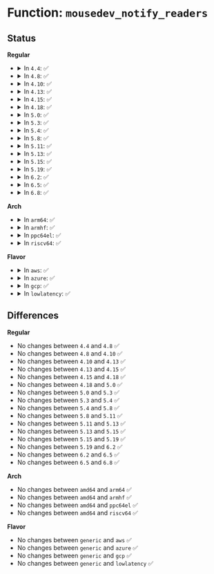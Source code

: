 # Function: <code>mousedev_notify_readers</code>

## Status
<b>Regular</b>
<ul>
<li>
<details>
<summary>In <code>4.4</code>: ✅</summary>

```c
void mousedev_notify_readers(struct mousedev *mousedev, struct mousedev_hw_data *packet);
```

**Collision:** Unique Static

**Inline:** No

**Transformation:** False

**Instances:**

```
In drivers/input/mousedev.c (ffffffff8166bcc0)
Location: drivers/input/mousedev.c:263
Inline: False
Direct callers:
  - drivers/input/mousedev.c:mousedev_event
  - drivers/input/mousedev.c:mousedev_event
  - drivers/input/mousedev.c:mousedev_event
  - drivers/input/mousedev.c:mousedev_event
```
**Symbols:**

```
ffffffff8166bcc0-ffffffff8166beba: mousedev_notify_readers (STB_LOCAL)
```
</details>
</li>
<li>
<details>
<summary>In <code>4.8</code>: ✅</summary>

```c
void mousedev_notify_readers(struct mousedev *mousedev, struct mousedev_hw_data *packet);
```

**Collision:** Unique Static

**Inline:** No

**Transformation:** False

**Instances:**

```
In drivers/input/mousedev.c (ffffffff816cbd10)
Location: drivers/input/mousedev.c:263
Inline: False
Direct callers:
  - drivers/input/mousedev.c:mousedev_event
  - drivers/input/mousedev.c:mousedev_event
  - drivers/input/mousedev.c:mousedev_event
  - drivers/input/mousedev.c:mousedev_event
```
**Symbols:**

```
ffffffff816cbd10-ffffffff816cbf0a: mousedev_notify_readers (STB_LOCAL)
```
</details>
</li>
<li>
<details>
<summary>In <code>4.10</code>: ✅</summary>

```c
void mousedev_notify_readers(struct mousedev *mousedev, struct mousedev_hw_data *packet);
```

**Collision:** Unique Static

**Inline:** No

**Transformation:** False

**Instances:**

```
In drivers/input/mousedev.c (ffffffff816f9cc0)
Location: drivers/input/mousedev.c:263
Inline: False
Direct callers:
  - drivers/input/mousedev.c:mousedev_event
  - drivers/input/mousedev.c:mousedev_event
  - drivers/input/mousedev.c:mousedev_event
  - drivers/input/mousedev.c:mousedev_event
```
**Symbols:**

```
ffffffff816f9cc0-ffffffff816f9eba: mousedev_notify_readers (STB_LOCAL)
```
</details>
</li>
<li>
<details>
<summary>In <code>4.13</code>: ✅</summary>

```c
void mousedev_notify_readers(struct mousedev *mousedev, struct mousedev_hw_data *packet);
```

**Collision:** Unique Static

**Inline:** No

**Transformation:** False

**Instances:**

```
In drivers/input/mousedev.c (ffffffff8170f810)
Location: drivers/input/mousedev.c:263
Inline: False
Direct callers:
  - drivers/input/mousedev.c:mousedev_event
  - drivers/input/mousedev.c:mousedev_event
  - drivers/input/mousedev.c:mousedev_event
  - drivers/input/mousedev.c:mousedev_event
```
**Symbols:**

```
ffffffff8170f810-ffffffff8170fa13: mousedev_notify_readers (STB_LOCAL)
```
</details>
</li>
<li>
<details>
<summary>In <code>4.15</code>: ✅</summary>

```c
void mousedev_notify_readers(struct mousedev *mousedev, struct mousedev_hw_data *packet);
```

**Collision:** Unique Static

**Inline:** No

**Transformation:** False

**Instances:**

```
In drivers/input/mousedev.c (ffffffff81780a90)
Location: drivers/input/mousedev.c:264
Inline: False
Direct callers:
  - drivers/input/mousedev.c:mousedev_event
  - drivers/input/mousedev.c:mousedev_event
  - drivers/input/mousedev.c:mousedev_event
  - drivers/input/mousedev.c:mousedev_event
```
**Symbols:**

```
ffffffff81780a90-ffffffff81780c92: mousedev_notify_readers (STB_LOCAL)
```
</details>
</li>
<li>
<details>
<summary>In <code>4.18</code>: ✅</summary>

```c
void mousedev_notify_readers(struct mousedev *mousedev, struct mousedev_hw_data *packet);
```

**Collision:** Unique Static

**Inline:** No

**Transformation:** False

**Instances:**

```
In drivers/input/mousedev.c (ffffffff817c1f30)
Location: drivers/input/mousedev.c:264
Inline: False
Direct callers:
  - drivers/input/mousedev.c:mousedev_event
  - drivers/input/mousedev.c:mousedev_event
  - drivers/input/mousedev.c:mousedev_event
  - drivers/input/mousedev.c:mousedev_event
```
**Symbols:**

```
ffffffff817c1f30-ffffffff817c2132: mousedev_notify_readers (STB_LOCAL)
```
</details>
</li>
<li>
<details>
<summary>In <code>5.0</code>: ✅</summary>

```c
void mousedev_notify_readers(struct mousedev *mousedev, struct mousedev_hw_data *packet);
```

**Collision:** Unique Static

**Inline:** No

**Transformation:** False

**Instances:**

```
In drivers/input/mousedev.c (ffffffff817e9430)
Location: drivers/input/mousedev.c:264
Inline: False
Direct callers:
  - drivers/input/mousedev.c:mousedev_event
  - drivers/input/mousedev.c:mousedev_event
  - drivers/input/mousedev.c:mousedev_event
  - drivers/input/mousedev.c:mousedev_event
```
**Symbols:**

```
ffffffff817e9430-ffffffff817e9632: mousedev_notify_readers (STB_LOCAL)
```
</details>
</li>
<li>
<details>
<summary>In <code>5.3</code>: ✅</summary>

```c
void mousedev_notify_readers(struct mousedev *mousedev, struct mousedev_hw_data *packet);
```

**Collision:** Unique Static

**Inline:** No

**Transformation:** False

**Instances:**

```
In drivers/input/mousedev.c (ffffffff81829f20)
Location: drivers/input/mousedev.c:261
Inline: False
Direct callers:
  - drivers/input/mousedev.c:mousedev_event
  - drivers/input/mousedev.c:mousedev_event
  - drivers/input/mousedev.c:mousedev_event
  - drivers/input/mousedev.c:mousedev_event
```
**Symbols:**

```
ffffffff81829f20-ffffffff8182a126: mousedev_notify_readers (STB_LOCAL)
```
</details>
</li>
<li>
<details>
<summary>In <code>5.4</code>: ✅</summary>

```c
void mousedev_notify_readers(struct mousedev *mousedev, struct mousedev_hw_data *packet);
```

**Collision:** Unique Static

**Inline:** No

**Transformation:** False

**Instances:**

```
In drivers/input/mousedev.c (ffffffff8185b8b0)
Location: drivers/input/mousedev.c:261
Inline: False
Direct callers:
  - drivers/input/mousedev.c:mousedev_event
  - drivers/input/mousedev.c:mousedev_event
  - drivers/input/mousedev.c:mousedev_event
  - drivers/input/mousedev.c:mousedev_event
```
**Symbols:**

```
ffffffff8185b8b0-ffffffff8185bab6: mousedev_notify_readers (STB_LOCAL)
```
</details>
</li>
<li>
<details>
<summary>In <code>5.8</code>: ✅</summary>

```c
void mousedev_notify_readers(struct mousedev *mousedev, struct mousedev_hw_data *packet);
```

**Collision:** Unique Static

**Inline:** No

**Transformation:** False

**Instances:**

```
In drivers/input/mousedev.c (ffffffff8192e070)
Location: drivers/input/mousedev.c:261
Inline: False
Direct callers:
  - drivers/input/mousedev.c:mousedev_event
  - drivers/input/mousedev.c:mousedev_event
  - drivers/input/mousedev.c:mousedev_event
  - drivers/input/mousedev.c:mousedev_event
```
**Symbols:**

```
ffffffff8192e070-ffffffff8192e279: mousedev_notify_readers (STB_LOCAL)
```
</details>
</li>
<li>
<details>
<summary>In <code>5.11</code>: ✅</summary>

```c
void mousedev_notify_readers(struct mousedev *mousedev, struct mousedev_hw_data *packet);
```

**Collision:** Unique Static

**Inline:** No

**Transformation:** False

**Instances:**

```
In drivers/input/mousedev.c (ffffffff81935400)
Location: drivers/input/mousedev.c:261
Inline: False
Direct callers:
  - drivers/input/mousedev.c:mousedev_event
  - drivers/input/mousedev.c:mousedev_event
  - drivers/input/mousedev.c:mousedev_event
  - drivers/input/mousedev.c:mousedev_event
```
**Symbols:**

```
ffffffff81935400-ffffffff81935613: mousedev_notify_readers (STB_LOCAL)
```
</details>
</li>
<li>
<details>
<summary>In <code>5.13</code>: ✅</summary>

```c
void mousedev_notify_readers(struct mousedev *mousedev, struct mousedev_hw_data *packet);
```

**Collision:** Unique Static

**Inline:** No

**Transformation:** False

**Instances:**

```
In drivers/input/mousedev.c (ffffffff81918e70)
Location: drivers/input/mousedev.c:261
Inline: False
Direct callers:
  - drivers/input/mousedev.c:mousedev_event
  - drivers/input/mousedev.c:mousedev_event
  - drivers/input/mousedev.c:mousedev_event
  - drivers/input/mousedev.c:mousedev_event
```
**Symbols:**

```
ffffffff81918e70-ffffffff8191907f: mousedev_notify_readers (STB_LOCAL)
```
</details>
</li>
<li>
<details>
<summary>In <code>5.15</code>: ✅</summary>

```c
void mousedev_notify_readers(struct mousedev *mousedev, struct mousedev_hw_data *packet);
```

**Collision:** Unique Static

**Inline:** No

**Transformation:** False

**Instances:**

```
In drivers/input/mousedev.c (ffffffff819bb200)
Location: drivers/input/mousedev.c:261
Inline: False
Direct callers:
  - drivers/input/mousedev.c:mousedev_event
  - drivers/input/mousedev.c:mousedev_event
  - drivers/input/mousedev.c:mousedev_event
  - drivers/input/mousedev.c:mousedev_event
```
**Symbols:**

```
ffffffff819bb200-ffffffff819bb43a: mousedev_notify_readers (STB_LOCAL)
```
</details>
</li>
<li>
<details>
<summary>In <code>5.19</code>: ✅</summary>

```c
void mousedev_notify_readers(struct mousedev *mousedev, struct mousedev_hw_data *packet);
```

**Collision:** Unique Static

**Inline:** No

**Transformation:** False

**Instances:**

```
In drivers/input/mousedev.c (ffffffff81b1b210)
Location: drivers/input/mousedev.c:261
Inline: False
Direct callers:
  - drivers/input/mousedev.c:mousedev_event
  - drivers/input/mousedev.c:mousedev_event
  - drivers/input/mousedev.c:mousedev_event
  - drivers/input/mousedev.c:mousedev_event
```
**Symbols:**

```
ffffffff81b1b210-ffffffff81b1b46b: mousedev_notify_readers (STB_LOCAL)
```
</details>
</li>
<li>
<details>
<summary>In <code>6.2</code>: ✅</summary>

```c
void mousedev_notify_readers(struct mousedev *mousedev, struct mousedev_hw_data *packet);
```

**Collision:** Unique Static

**Inline:** No

**Transformation:** False

**Instances:**

```
In drivers/input/mousedev.c (ffffffff81cacfd0)
Location: drivers/input/mousedev.c:261
Inline: False
Direct callers:
  - drivers/input/mousedev.c:mousedev_event
  - drivers/input/mousedev.c:mousedev_event
  - drivers/input/mousedev.c:mousedev_event
  - drivers/input/mousedev.c:mousedev_event
```
**Symbols:**

```
ffffffff81cacfd0-ffffffff81cad210: mousedev_notify_readers (STB_LOCAL)
```
</details>
</li>
<li>
<details>
<summary>In <code>6.5</code>: ✅</summary>

```c
void mousedev_notify_readers(struct mousedev *mousedev, struct mousedev_hw_data *packet);
```

**Collision:** Unique Static

**Inline:** No

**Transformation:** False

**Instances:**

```
In drivers/input/mousedev.c (ffffffff81d145b0)
Location: drivers/input/mousedev.c:261
Inline: False
Direct callers:
  - drivers/input/mousedev.c:mousedev_event
  - drivers/input/mousedev.c:mousedev_event
  - drivers/input/mousedev.c:mousedev_event
  - drivers/input/mousedev.c:mousedev_event
```
**Symbols:**

```
ffffffff81d145b0-ffffffff81d147f0: mousedev_notify_readers (STB_LOCAL)
```
</details>
</li>
<li>
<details>
<summary>In <code>6.8</code>: ✅</summary>

```c
void mousedev_notify_readers(struct mousedev *mousedev, struct mousedev_hw_data *packet);
```

**Collision:** Unique Static

**Inline:** No

**Transformation:** False

**Instances:**

```
In drivers/input/mousedev.c (ffffffff81dca1d0)
Location: drivers/input/mousedev.c:261
Inline: False
Direct callers:
  - drivers/input/mousedev.c:mousedev_event
  - drivers/input/mousedev.c:mousedev_event
  - drivers/input/mousedev.c:mousedev_event
  - drivers/input/mousedev.c:mousedev_event
```
**Symbols:**

```
ffffffff81dca1d0-ffffffff81dca410: mousedev_notify_readers (STB_LOCAL)
```
</details>
</li>
</ul>
<b>Arch</b>
<ul>
<li>
<details>
<summary>In <code>arm64</code>: ✅</summary>

```c
void mousedev_notify_readers(struct mousedev *mousedev, struct mousedev_hw_data *packet);
```

**Collision:** Unique Static

**Inline:** No

**Transformation:** False

**Instances:**

```
In drivers/input/mousedev.c (ffff800010a9b830)
Location: drivers/input/mousedev.c:261
Inline: False
Direct callers:
  - drivers/input/mousedev.c:mousedev_event
  - drivers/input/mousedev.c:mousedev_event
  - drivers/input/mousedev.c:mousedev_event
  - drivers/input/mousedev.c:mousedev_event
```
**Symbols:**

```
ffff800010a9b830-ffff800010a9bac0: mousedev_notify_readers (STB_LOCAL)
```
</details>
</li>
<li>
<details>
<summary>In <code>armhf</code>: ✅</summary>

```c
void mousedev_notify_readers(struct mousedev *mousedev, struct mousedev_hw_data *packet);
```

**Collision:** Unique Static

**Inline:** No

**Transformation:** False

**Instances:**

```
In drivers/input/mousedev.c (c0b7da64)
Location: drivers/input/mousedev.c:261
Inline: False
Direct callers:
  - drivers/input/mousedev.c:mousedev_event
  - drivers/input/mousedev.c:mousedev_event
  - drivers/input/mousedev.c:mousedev_event
  - drivers/input/mousedev.c:mousedev_event
```
**Symbols:**

```
c0b7da64-c0b7dc80: mousedev_notify_readers (STB_LOCAL)
```
</details>
</li>
<li>
<details>
<summary>In <code>ppc64el</code>: ✅</summary>

```c
void mousedev_notify_readers(struct mousedev *mousedev, struct mousedev_hw_data *packet);
```

**Collision:** Unique Static

**Inline:** No

**Transformation:** False

**Instances:**

```
In drivers/input/mousedev.c (c000000000b7c3b0)
Location: drivers/input/mousedev.c:261
Inline: False
Direct callers:
  - drivers/input/mousedev.c:mousedev_event
  - drivers/input/mousedev.c:mousedev_event
  - drivers/input/mousedev.c:mousedev_event
  - drivers/input/mousedev.c:mousedev_event
```
**Symbols:**

```
c000000000b7c3b0-c000000000b7c680: mousedev_notify_readers (STB_LOCAL)
```
</details>
</li>
<li>
<details>
<summary>In <code>riscv64</code>: ✅</summary>

```c
void mousedev_notify_readers(struct mousedev *mousedev, struct mousedev_hw_data *packet);
```

**Collision:** Unique Static

**Inline:** No

**Transformation:** False

**Instances:**

```
In drivers/input/mousedev.c (ffffffe0006abe90)
Location: drivers/input/mousedev.c:261
Inline: False
Direct callers:
  - drivers/input/mousedev.c:mousedev_event
  - drivers/input/mousedev.c:mousedev_event
  - drivers/input/mousedev.c:mousedev_event
  - drivers/input/mousedev.c:mousedev_event
```
**Symbols:**

```
ffffffe0006abe90-ffffffe0006ac09a: mousedev_notify_readers (STB_LOCAL)
```
</details>
</li>
</ul>
<b>Flavor</b>
<ul>
<li>
<details>
<summary>In <code>aws</code>: ✅</summary>

```c
void mousedev_notify_readers(struct mousedev *mousedev, struct mousedev_hw_data *packet);
```

**Collision:** Unique Static

**Inline:** No

**Transformation:** False

**Instances:**

```
In drivers/input/mousedev.c (ffffffff818108c0)
Location: drivers/input/mousedev.c:261
Inline: False
Direct callers:
  - drivers/input/mousedev.c:mousedev_event
  - drivers/input/mousedev.c:mousedev_event
  - drivers/input/mousedev.c:mousedev_event
  - drivers/input/mousedev.c:mousedev_event
```
**Symbols:**

```
ffffffff818108c0-ffffffff81810ac6: mousedev_notify_readers (STB_LOCAL)
```
</details>
</li>
<li>
<details>
<summary>In <code>azure</code>: ✅</summary>

```c
void mousedev_notify_readers(struct mousedev *mousedev, struct mousedev_hw_data *packet);
```

**Collision:** Unique Static

**Inline:** No

**Transformation:** False

**Instances:**

```
In drivers/input/mousedev.c (ffffffff817d8000)
Location: drivers/input/mousedev.c:261
Inline: False
Direct callers:
  - drivers/input/mousedev.c:mousedev_event
  - drivers/input/mousedev.c:mousedev_event
  - drivers/input/mousedev.c:mousedev_event
  - drivers/input/mousedev.c:mousedev_event
```
**Symbols:**

```
ffffffff817d8000-ffffffff817d8206: mousedev_notify_readers (STB_LOCAL)
```
</details>
</li>
<li>
<details>
<summary>In <code>gcp</code>: ✅</summary>

```c
void mousedev_notify_readers(struct mousedev *mousedev, struct mousedev_hw_data *packet);
```

**Collision:** Unique Static

**Inline:** No

**Transformation:** False

**Instances:**

```
In drivers/input/mousedev.c (ffffffff8184fa40)
Location: drivers/input/mousedev.c:261
Inline: False
Direct callers:
  - drivers/input/mousedev.c:mousedev_event
  - drivers/input/mousedev.c:mousedev_event
  - drivers/input/mousedev.c:mousedev_event
  - drivers/input/mousedev.c:mousedev_event
```
**Symbols:**

```
ffffffff8184fa40-ffffffff8184fc46: mousedev_notify_readers (STB_LOCAL)
```
</details>
</li>
<li>
<details>
<summary>In <code>lowlatency</code>: ✅</summary>

```c
void mousedev_notify_readers(struct mousedev *mousedev, struct mousedev_hw_data *packet);
```

**Collision:** Unique Static

**Inline:** No

**Transformation:** False

**Instances:**

```
In drivers/input/mousedev.c (ffffffff8186ac60)
Location: drivers/input/mousedev.c:261
Inline: False
Direct callers:
  - drivers/input/mousedev.c:mousedev_event
  - drivers/input/mousedev.c:mousedev_event
  - drivers/input/mousedev.c:mousedev_event
  - drivers/input/mousedev.c:mousedev_event
```
**Symbols:**

```
ffffffff8186ac60-ffffffff8186ae78: mousedev_notify_readers (STB_LOCAL)
```
</details>
</li>
</ul>

## Differences
<b>Regular</b>
<ul>
<li>
No changes between <code>4.4</code> and <code>4.8</code> ✅
</li>
<li>
No changes between <code>4.8</code> and <code>4.10</code> ✅
</li>
<li>
No changes between <code>4.10</code> and <code>4.13</code> ✅
</li>
<li>
No changes between <code>4.13</code> and <code>4.15</code> ✅
</li>
<li>
No changes between <code>4.15</code> and <code>4.18</code> ✅
</li>
<li>
No changes between <code>4.18</code> and <code>5.0</code> ✅
</li>
<li>
No changes between <code>5.0</code> and <code>5.3</code> ✅
</li>
<li>
No changes between <code>5.3</code> and <code>5.4</code> ✅
</li>
<li>
No changes between <code>5.4</code> and <code>5.8</code> ✅
</li>
<li>
No changes between <code>5.8</code> and <code>5.11</code> ✅
</li>
<li>
No changes between <code>5.11</code> and <code>5.13</code> ✅
</li>
<li>
No changes between <code>5.13</code> and <code>5.15</code> ✅
</li>
<li>
No changes between <code>5.15</code> and <code>5.19</code> ✅
</li>
<li>
No changes between <code>5.19</code> and <code>6.2</code> ✅
</li>
<li>
No changes between <code>6.2</code> and <code>6.5</code> ✅
</li>
<li>
No changes between <code>6.5</code> and <code>6.8</code> ✅
</li>
</ul>
<b>Arch</b>
<ul>
<li>
No changes between <code>amd64</code> and <code>arm64</code> ✅
</li>
<li>
No changes between <code>amd64</code> and <code>armhf</code> ✅
</li>
<li>
No changes between <code>amd64</code> and <code>ppc64el</code> ✅
</li>
<li>
No changes between <code>amd64</code> and <code>riscv64</code> ✅
</li>
</ul>
<b>Flavor</b>
<ul>
<li>
No changes between <code>generic</code> and <code>aws</code> ✅
</li>
<li>
No changes between <code>generic</code> and <code>azure</code> ✅
</li>
<li>
No changes between <code>generic</code> and <code>gcp</code> ✅
</li>
<li>
No changes between <code>generic</code> and <code>lowlatency</code> ✅
</li>
</ul>

